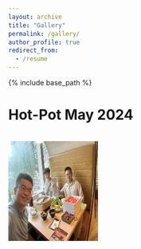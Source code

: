```yaml
---
layout: archive
title: "Gallery"
permalink: /gallery/
author_profile: true
redirect_from:
  - /resume
---
```


{% include base_path %}

Hot-Pot May 2024
======
<br/> <img src='/images/Hotpot_may 2024.jpg' width="180" height="200">

